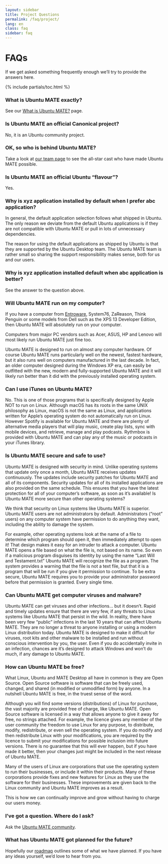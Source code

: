 ```yaml
---
layout: sidebar
title: Project Questions
permalink: /faq/project/
lang: en
class: faq
sidebar: faq
---
```


# FAQs

If we get asked something frequently enough we’ll try to provide the answers
here.

{% include partials/toc.html %}

### What is Ubuntu MATE exactly?
See our [What is Ubuntu MATE?](/about/) page.

### Is Ubuntu MATE an official Canonical project?
No, it is an Ubuntu community project.

### OK, so who is behind Ubuntu MATE?
Take a look at [our team page](/about/team/) to see the all-star cast who have
made Ubuntu MATE possible.

### Is Ubuntu MATE an official Ubuntu “flavour”?
Yes.

### Why is xyz application installed by default when I prefer abc application?
In general, the default application selection follows what shipped in Ubuntu.
The only reason we deviate from the default Ubuntu applications is if they are
not compatible with Ubuntu MATE or pull in lots of unnecessary dependencies.

The reason for using the default applications as shipped by Ubuntu is that they
are supported by the Ubuntu Desktop team. The Ubuntu MATE team is rather small
so sharing the support responsibility makes sense, both for us and our users.

### Why is xyz application installed default when abc application is better?
See the answer to the question above.

### Will Ubuntu MATE run on my computer?
If you have a computer from [Entroware](https://www.entroware.com/store/),
System76, ZaReason, Think Penguin or some models from Dell such as the XPS 13
Developer Edition, then Ubuntu MATE will absolutely run on your computer.

Computers from major PC vendors such as Acer, ASUS, HP and Lenovo will most
likely run Ubuntu MATE just fine too.

Ubuntu MATE is designed to run on almost any computer hardware. Of course Ubuntu
MATE runs particularly well on the newest, fastest hardware, but it also runs
well on computers manufactured in the last decade. In fact, an older computer
designed during the Windows XP era, can easily be outfitted with the new, modern
and fully-supported Ubuntu MATE and it will likely run better than it did with
the previously installed operating system.

### Can I use iTunes on Ubuntu MATE?
No. This is one of those programs that is specifically designed by Apple NOT to
run on Linux. Although macOS has its roots in the same UNIX philosophy as Linux,
macOS is not the same as Linux, and applications written for Apple’s operating
system do not automatically run on Linux. However Spotify is available for
Ubuntu MATE and there are plenty of alternative media players that will play
music, create play lists, sync with mobile devices, and retrieve, manage and
play podcasts. Rythmbox is provided with Ubuntu MATE and can play any of the
music or podcasts in your iTunes library.

### Is Ubuntu MATE secure and safe to use?
Ubuntu MATE is designed with security in mind. Unlike operating systems that
update only once a month, Ubuntu MATE receives updates continuously. The updates
include security patches for Ubuntu MATE and all of its components. Security
updates for all of its installed applications are also provided on the same
schedule. This ensures that you have the latest protection for all of your
computer’s software, as soon as it’s available!
Is Ubuntu MATE more secure than other operating systems?

We think that security on Linux systems like Ubuntu MATE is superior. Ubuntu
MATE users are not administrators by default. Administrators (“root” users) on
any computer system have permission to do anything they want, including the
ability to damage the system.

For example, other operating systems look at the name of a file to determine
which program should open it, then immediately attempt to open it! That design
makes it easy for an intruder to attack a computer. Ubuntu MATE opens a file
based on what the file is, not based on its name. So even if a malicious program
 disguises its identity by using the name “Last Will and Testament.txt” Ubuntu
 MATE will recognize the file as a program. The system provides a warning that
 the file is not a text file, but that it is a program that will be run if you
 give it permission to continue. To be extra secure, Ubuntu MATE requires you
 to provide your administrator password before that permission is granted.
 Every single time.

### Can Ubuntu MATE get computer viruses and malware?
Ubuntu MATE can get viruses and other infections… but it doesn’t. Rapid and
timely updates ensure that there are very few, if any threats to Linux systems
like Ubuntu MATE that persist in the wild. In reality, there have been very few
“public” infections in the last 10 years that can affect Ubuntu MATE. They are
no longer a threat to anyone installing or using a modern Linux distribution
today. Ubuntu MATE is designed to make it difficult for viruses, root kits and
other malware to be installed and run without conscious intervention by you,
the user. Even if you do accidentally invite in an infection, chances are
it’s designed to attack Windows and won’t do much, if any damage to Ubuntu MATE.

### How can Ubuntu MATE be free?
What Linux, Ubuntu and MATE Desktop all have in common is they are Open Source.
Open Source software is software that can be freely used, changed, and shared
(in modified or unmodified form) by anyone. In a nutshell Ubuntu MATE is free,
in the truest sense of the word.

Although you will find some versions (distributions) of Linux for purchase, the
vast majority are provided free of charge, like Ubuntu MATE. Open Source
software is licensed in a way that allows anyone to give it away for free,
no strings attached. For example, the licence gives any member of the user
community the freedom to use Linux for any purpose, to distribute, modify,
redistribute, or even sell the operating system. If you do modify and then
redistribute Linux with your modifications, you are required by the licence
to submit your modifications for possible inclusion into future versions.
There is no guarantee that this will ever happen, but if you have made it better,
then your changes just might be included in the next release of Ubuntu MATE.

Many of the users of Linux are corporations that use the operating system to
run their businesses, or include it within their products. Many of these
corporations provide fixes and new features for Linux as they use the software
for their businesses. These improvements are given back to the Linux community
and Ubuntu MATE improves as a result.

This is how we can continually improve and grow without having to charge our
users money.

### I’ve got a question. Where do I ask?
Ask the [Ubuntu MATE community](/community/).

### What has Ubuntu MATE got planned for the future?
Hopefully our [roadmap](/faq/roadmap/) outlines some of what we have planned.
If you have any ideas yourself, we’d love to hear from you.
